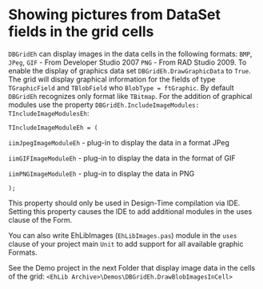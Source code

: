 # Showing pictures from DataSet fields in the grid cells

`DBGridEh` can display images in the data cells in the following formats:
`BMP`, `JPeg`, 
`GIF` - From Developer Studio 2007 
`PNG` - From RAD Studio 2009.
To enable the display of graphics data set `DBGridEh.DrawGraphicData` to `True`. The grid will display graphical information for the fields of type `TGraphicField` and `TBlobField` who `BlobType = ftGraphic`. By default `DBGridEh` recognizes only format like `TBitmap`. For the addition of graphical modules use the property `DBGridEh.IncludeImageModules: TIncludeImageModulesEh`:

`TIncludeImageModuleEh = (`

`iimJpegImageModuleEh` - plug-in to display the data in a format JPeg

`iimGIFImageModuleEh` - plug-in to display the data in the format of GIF

`iimPNGImageModuleEh` - plug-in to display the data in PNG

`);`

This property should only be used in Design-Time compilation via IDE. Setting this property causes the IDE to add additional modules in the uses clause of the Form. 

You can also write EhLibImages (`EhLibImages.pas`) module in the `uses` clause of your project main `Unit` to add support for all available graphic Formats.

See the Demo project in the next Folder that display image data in the cells of the grid: 
`<EhLib Archive>\Demos\DBGridEh.DrawBlobImagesInCell>`
